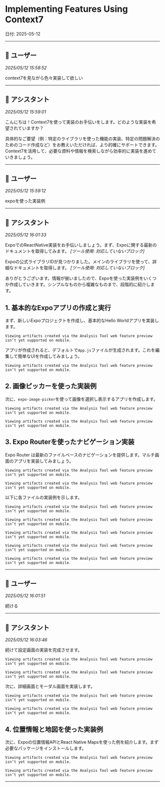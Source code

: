 # Implementing Features Using Context7

日付: 2025-05-12

---

## 👤 ユーザー
*2025/05/12 15:58:52*

context7を見ながら色々実装して欲しい

---

## 🤖 アシスタント
*2025/05/12 15:59:01*

こんにちは！Context7を使って実装のお手伝いをします。どのような実装を希望されていますか？

具体的なご要望（例：特定のライブラリを使った機能の実装、特定の問題解決のためのコード作成など）をお教えいただければ、より的確にサポートできます。Context7を活用して、必要な資料や情報を検索しながら効率的に実装を進めていきましょう。

---

## 👤 ユーザー
*2025/05/12 15:59:12*

expoを使った実装例

---

## 🤖 アシスタント
*2025/05/12 16:01:33*

ExpoでのReactNative実装をお手伝いしましょう。まず、Expoに関する最新のドキュメントを取得してみます。
*[ツール使用: 対応していないブロック]*



Expoの公式ライブラリIDが見つかりました。メインのライブラリを使って、詳細なドキュメントを取得します。
*[ツール使用: 対応していないブロック]*



ありがとうございます。情報が揃いましたので、Expoを使った実装例をいくつか作成していきます。シンプルなものから複雑なものまで、段階的に紹介します。

## 1. 基本的なExpoアプリの作成と実行

まず、新しいExpoプロジェクトを作成し、基本的なHello Worldアプリを実装します。
```
Viewing artifacts created via the Analysis Tool web feature preview isn’t yet supported on mobile.
```



アプリが作成されると、デフォルトで`App.js`ファイルが生成されます。これを編集して簡単なUIを作成してみましょう。
```
Viewing artifacts created via the Analysis Tool web feature preview isn’t yet supported on mobile.
```



## 2. 画像ピッカーを使った実装例

次に、`expo-image-picker`を使って画像を選択し表示するアプリを作成します。
```
Viewing artifacts created via the Analysis Tool web feature preview isn’t yet supported on mobile.
```


```
Viewing artifacts created via the Analysis Tool web feature preview isn’t yet supported on mobile.
```



## 3. Expo Routerを使ったナビゲーション実装

Expo Router は最新のファイルベースのナビゲーションを提供します。マルチ画面のアプリを実装してみましょう。
```
Viewing artifacts created via the Analysis Tool web feature preview isn’t yet supported on mobile.
```


```
Viewing artifacts created via the Analysis Tool web feature preview isn’t yet supported on mobile.
```



以下に各ファイルの実装例を示します。
```
Viewing artifacts created via the Analysis Tool web feature preview isn’t yet supported on mobile.
```


```
Viewing artifacts created via the Analysis Tool web feature preview isn’t yet supported on mobile.
```


```
Viewing artifacts created via the Analysis Tool web feature preview isn’t yet supported on mobile.
```


```
Viewing artifacts created via the Analysis Tool web feature preview isn’t yet supported on mobile.
```


```
Viewing artifacts created via the Analysis Tool web feature preview isn’t yet supported on mobile.
```

---

## 👤 ユーザー
*2025/05/12 16:01:51*

続ける

---

## 🤖 アシスタント
*2025/05/12 16:03:46*

続けて設定画面の実装を完成させます。
```
Viewing artifacts created via the Analysis Tool web feature preview isn’t yet supported on mobile.
```


```
Viewing artifacts created via the Analysis Tool web feature preview isn’t yet supported on mobile.
```



次に、詳細画面とモーダル画面を実装します。
```
Viewing artifacts created via the Analysis Tool web feature preview isn’t yet supported on mobile.
```


```
Viewing artifacts created via the Analysis Tool web feature preview isn’t yet supported on mobile.
```



## 4. 位置情報と地図を使った実装例

次に、Expoの位置情報APIとReact Native Mapsを使った例を紹介します。まず必要なパッケージをインストールします。
```
Viewing artifacts created via the Analysis Tool web feature preview isn’t yet supported on mobile.
```


```
Viewing artifacts created via the Analysis Tool web feature preview isn’t yet supported on mobile.
```

---
